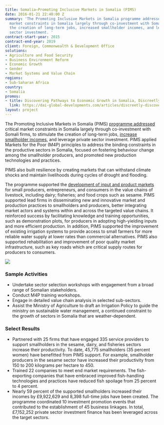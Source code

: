 ```yaml
---
title: Somalia—Promoting Inclusive Markets in Somalia (PIMS)
date: 2016-01-21 22:40:00 Z
summary: 'The Promoting Inclusive Markets in Somalia programme addressed critical
  market constraints in Somalia largely through co-investment with Somali firms, stimulated
  the creation of long-term jobs, increased smallholder incomes, and leveraged private
  sector investment. '
contract-start-year: 2015
contract-end-year: 2019
client: Foreign, Commonwealth & Development Office
solutions:
- Agriculture and Food Security
- Business Environment Reform
- Economic Growth
- Gender
- Market Systems and Value Chain
regions:
- Sub-Saharan Africa
country:
- Somalia
promos:
- title: Discovering Pathways to Economic Growth in Somalia, Discreetly
  link: https://dai-global-developments.com/articles/discreetly-discovering-pathways-to-economic-growth-in-somalia
layout: project
---
```


The Promoting Inclusive Markets in Somalia (PIMS) [programme addressed](https://beamexchange.org/resources/1309/) critical market constraints in Somalia largely through co-investment with Somali firms, to stimulate the creation of long-term jobs, [increase smallholder incomes](http://dai-global-developments.com/articles/discreetly-discovering-pathways-to-economic-growth-in-somalia/), and leverage private sector investment. PIMS applied Markets for the Poor (M4P) principles to address the binding constraints in the productive sectors in Somalia, focused on fostering behaviour change among the smallholder producers, and promoted new production technologies and practices.

PIMS also built resilience by creating markets that can withstand climate shocks and maintain livelihoods during cycles of drought and flooding.

The programme supported the [development of input and product markets](https://beamexchange.org/resources/1310/) for small producers, entrepreneurs, and consumers in the value chains of livestock, including dairy; fisheries; and food crops such as sesame. PIMS supported lead firms in disseminating new and innovative market and production practices to smallholders and producers, better integrating market actors and systems within and across the targeted value chains. It reinforced success by facilitating knowledge and training opportunities, such as demonstration plots, for producers in adopting high-yielding inputs and more efficient production. In addition, PIMS supported the improvement of existing irrigation systems to provide access to small farmers for more reliable water supply at lower rates than commercial alternatives. PIMS also supported rehabilitation and improvement of poor quality market infrastructure, such as key roads which are critical supply routes for producers to consumers.

![][1]

### Sample Activities

* Undertake sector selection workshops with engagement from a broad range of Somalian stakeholders.
* Conduct M4P training workshops.
* Engage in detailed value chain analysis in selected sub-sectors.
* Assist the Ministry of Agriculture to draft an Irrigation Policy to guide the ministry on sustainable water management, a continued constraint to the growth of sectors in Somalia that are weather-dependent.

### Select Results

* Partnered with 25 firms that have engaged 335 service providers to support smallholders in the sesame, dairy, and fisheries sectors increase their productivity. To date, 45,775 smallholders (35 percent women) have benefitted from PIMS support. For example, smallholder producers in the sesame sector have increased their productivity from 150 to 200 kilograms per hectare to 450.
* Trained 22 companies to meet end market requirements. The fish-exporting companies that have embraced improved fish-handling technologies and practices have reduced fish spoilage from 25 percent to 4 percent.
* Nearly 59 percent of the supported smallholders increased their incomes by £9,922,629 and 8,398 full-time jobs have been created. The programme coordinated 10 investment promotion events that contributed to the establishment of 45 business linkages. In total, £7,152,252 private sector investment finance has been leveraged across the target sectors.

[1]: https://assetify-dai.com/projects/PIMS.jpg
